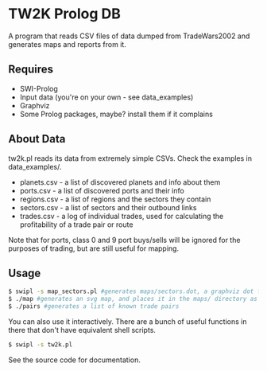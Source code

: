 TW2K Prolog DB
==============
A program that reads CSV files of data dumped from TradeWars2002 and generates maps
and reports from it.

Requires
--------
- SWI-Prolog
- Input data (you're on your own - see data_examples)
- Graphviz
- Some Prolog packages, maybe? install them if it complains

About Data
----------
tw2k.pl reads its data from extremely simple CSVs. Check the examples in data_examples/.
- planets.csv - a list of discovered planets and info about them
- ports.csv - a list of discovered ports and their info
- regions.csv - a list of regions and the sectors they contain
- sectors.csv - a list of sectors and their outbound links
- trades.csv - a log of individual trades, used for calculating the profitability of a trade pair or route 

Note that for ports, class 0 and 9 port buys/sells will be ignored for the purposes of trading, but are still useful for mapping.

Usage
-----
```sh
$ swipl -s map_sectors.pl #generates maps/sectors.dot, a graphviz dot file
$ ./map #generates an svg map, and places it in the maps/ directory as sectors.svg
$ ./pairs #generates a list of known trade pairs
```

You can also use it interactively. There are a bunch of useful functions in there
that don't have equivalent shell scripts.
```sh
$ swipl -s tw2k.pl
```

See the source code for documentation.
